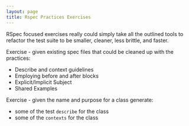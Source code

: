 ```yaml
---
layout: page
title: Rspec Practices Exercises
---
```


RSpec focused exercises really could simply take all the outlined tools to refactor the test suite to be smaller, cleaner, less brittle, and faster.

Exercise - given existing spec files that could be cleaned up with the practices:

* Describe and context guidelines
* Employing before and after blocks
* Explicit/Implicit Subject
* Shared Examples

Exercise - given the name and purpose for a class generate:

* some of the test `describe` for the class
* some of the `contexts` for the class
